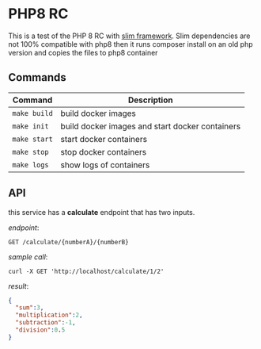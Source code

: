 # PHP8 RC
This is a test of the PHP 8 RC with [slim framework](http://www.slimframework.com/).
Slim dependencies are not 100% compatible with php8 then it runs composer install on an old php version and copies the files to php8 container

## Commands
| Command | Description |
| --- | --- |
| `make build` | build docker images |
| `make init` | build docker images and start docker containers |
| `make start` | start docker containers |
| `make stop` | stop docker containers |
| `make logs` | show logs of containers |

## API
this service has a **calculate** endpoint that has two inputs.

_endpoint_:
```curl 
GET /calculate/{numberA}/{numberB}
```

_sample call_:
```curl
curl -X GET 'http://localhost/calculate/1/2'
```

_result_:
```json
{
  "sum":3,
  "multiplication":2,
  "subtraction":-1,
  "division":0.5
}
```
